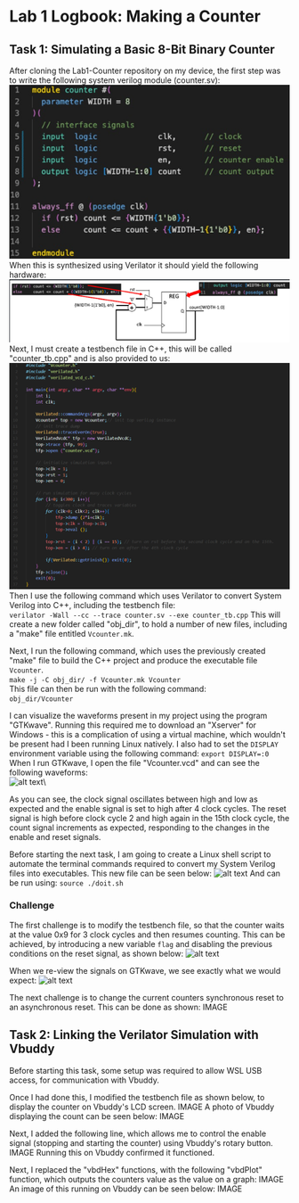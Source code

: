 # Lab 1 Logbook: Making a Counter

## Task 1: Simulating a Basic 8-Bit Binary Counter

After cloning the Lab1-Counter repository on my device, the first step was to write the following system verilog module (counter.sv):\
![alt text](images/LBcountersv.png)
\
When this is synthesized using Verilator it should yield the following hardware:\
![alt text](images/LBcounterhw.png)
\
Next, I must create a testbench file in C++, this will be called "counter_tb.cpp" and is also provided to us:\
![alt text](images/LBcountertb.png)
\
Then I use the following command which uses Verilator to convert System Verilog into C++, including the testbench file:\
  ```verilator -Wall --cc --trace counter.sv --exe counter_tb.cpp```
This will create a new folder called "obj_dir", to hold a number of new files, including a "make" file entitled ```Vcounter.mk```.

Next, I run the following command, which uses the previously created "make" file to build the C++ project and produce the executable file ```Vcounter```.\
  ```make -j -C obj_dir/ -f Vcounter.mk Vcounter```
\
This file can then be run with the following command:\
  ```obj_dir/Vcounter```

I can visualize the waveforms present in my project using the program "GTKwave".
Running this required me to download an "Xserver" for Windows - this is a complication of using a virtual machine, which wouldn't be present had I been running Linux natively.
I also had to set the ```DISPLAY``` environment variable using the following command:
```export DISPLAY=:0```\
When I run GTKwave, I open the file "Vcounter.vcd" and can see the following waveforms:\
![alt text](images/LBgtkwave1.png)\

As you can see, the clock signal oscillates between high and low as expected and the enable signal is set to high after 4 clock cycles.
The reset signal is high before clock cycle 2 and high again in the 15th clock cycle, the count signal increments as expected, responding to the changes in the enable and reset signals.

Before starting the next task, I am going to create a Linux shell script to automate the terminal commands required to convert my System Verilog files into executables.
This new file can be seen below:
![alt text](images/LBshell.png)
And can be run using:
  ```source ./doit.sh```

### Challenge
The first challenge is to modify the testbench file, so that the counter waits at the value 0x9 for 3 clock cycles and then resumes counting.
This can be achieved, by introducing a new variable ```flag``` and disabling the previous conditions on the reset signal, as shown below:
![alt text](images/LBcountertb2.png)

When we re-view the signals on GTKwave, we see exactly what we would expect:
![alt text](images/LBgtkwave2.png)

The next challenge is to change the current counters synchronous reset to an asynchronous reset.
This can be done as shown:
  IMAGE


## Task 2: Linking the Verilator Simulation with Vbuddy
Before starting this task, some setup was required to allow WSL USB access, for communication with Vbuddy.

Once I had done this, I modified the testbench file as shown below, to display the counter on Vbuddy's LCD screen.
  IMAGE
A photo of Vbuddy displaying the count can be seen below:
  IMAGE

Next, I added the following line, which allows me to control the enable signal (stopping and starting the counter) using Vbuddy's rotary button.
  IMAGE
Running this on Vbuddy confirmed it functioned.

Next, I replaced the "vbdHex" functions, with the following "vbdPlot" function, which outputs the counters value as the value on a graph:
  IMAGE
An image of this running on Vbuddy can be seen below:
  IMAGE












